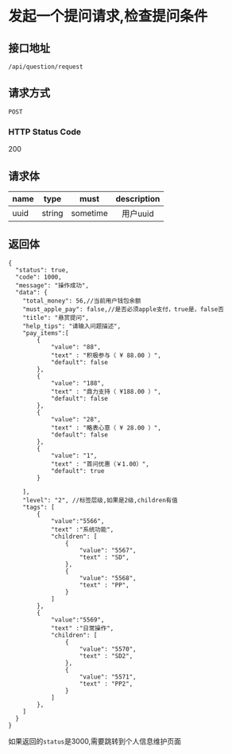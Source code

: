 # 发起一个提问请求,检查提问条件

## 接口地址

`/api/question/request`

## 请求方式

`POST`

### HTTP Status Code

200

## 请求体

| name     | type     | must     | description |
|----------|:--------:|:--------:|:--------:|
| uuid | string   | sometime   | 用户uuid |


## 返回体

```json5
{
  "status": true,
  "code": 1000,
  "message": "操作成功",
  "data": {
    "total_money": 56,//当前用户钱包余额
    "must_apple_pay": false,//是否必须apple支付，true是，false否
    "title": "悬赏提问",
    "help_tips": "请输入问题描述",
    "pay_items":[
        {
            "value": "88",
            "text" : "积极参与（ ¥ 88.00 ）",
            "default": false
        },
        {
            "value": "188",
            "text" : "鼎力支持（ ¥188.00 ）",
            "default": false
        },
        {
            "value": "28",
            "text" : "略表心意（ ¥ 28.00 ）",
            "default": false
        },
        {
            "value": "1",
            "text" : "首问优惠（￥1.00）",
            "default": true
        }
    
    ],
    "level": "2", //标签层级,如果是2级,children有值
    "tags": [
        {
            "value":"5566",
            "text" :"系统功能",
            "children": [
                {
                    "value": "5567",
                    "text" : "SD",
                },
                {
                    "value": "5568",
                    "text" : "PP",
                }
            ]
        },
        {
            "value":"5569",
            "text" :"日常操作",
            "children": [
                {
                    "value": "5570",
                    "text" : "SD2",
                },
                {
                    "value": "5571",
                    "text" : "PP2",
                }
            ]
        }, 
    ]
  }
}
``` 


如果返回的`status`是3000,需要跳转到个人信息维护页面